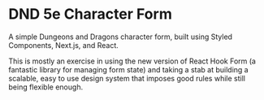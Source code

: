 # DND 5e Character Form
A simple Dungeons and Dragons character form, built using Styled Components, Next.js, and React.

This is mostly an exercise in using the new version of React Hook Form (a fantastic library for managing form state) and taking a stab at building a scalable, easy to use design system that imposes good rules while still being flexible enough.
